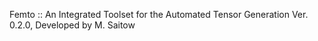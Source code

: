 
Femto :: An Integrated Toolset for the Automated Tensor Generation Ver. 0.2.0, Developed by M. Saitow


